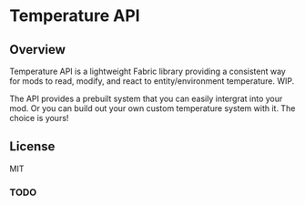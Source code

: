 # Temperature API

## Overview

Temperature API is a lightweight Fabric library providing a consistent way for mods to read, modify, and react to entity/environment temperature. WIP.

The API provides a prebuilt system that you can easily intergrat into your mod. Or you can build out your own custom temperature system with it. The choice is yours!

## License

MIT


### TODO

